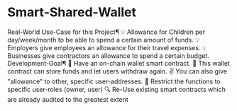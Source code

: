 # Smart-Shared-Wallet
Real-World Use-Case for this Project¶ 💡 Allowance for Children per day/week/month to be able to spend a certain amount of funds.  💡 Employers give employees an allowance for their travel expenses.  💡 Businesses give contractors an allowance to spend a certain budget.  Development-Goal¶ 👛 Have an on-chain wallet smart contract.  💸 This wallet contract can store funds and let users withdraw again.  ✌️ You can also give "allowance" to other, specific user-addresses.  🚫 Restrict the functions to specific user-roles (owner, user)  🔍 Re-Use existing smart contracts which are already audited to the greatest extent

